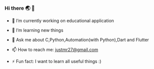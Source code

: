 ### Hi there :earth_asia:      :boy:


- 🔭 I’m currently working on educational application
- 🌱 I’m learning new things
- 💬 Ask me about C,Python,Automation(with Python),Dart and Flutter 
- 📫 How to reach me: justmr27@gmail.com

- ⚡ Fun fact: I want to learn all useful things :)

